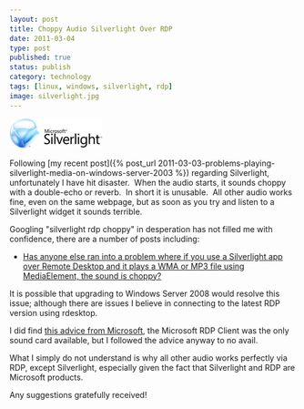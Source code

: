 ```yaml
--- 
layout: post 
title: Choppy Audio Silverlight Over RDP
date: 2011-03-04
type: post 
published: true 
status: publish
category: technology
tags: [linux, windows, silverlight, rdp]
image: silverlight.jpg
---
```


<img src="/assets/silverlight.jpg" class="image-right" alt="Silverlight logo">

Following [my recent post]({% post_url 2011-03-03-problems-playing-silverlight-media-on-windows-server-2003 %})
regarding Silverlight, unfortunately I have hit disaster.  When the
audio starts, it sounds choppy with a double-echo or reverb.  In short
it is unusable.  All other audio works fine, even on the same webpage,
but as soon as you try and listen to a Silverlight widget it sounds
terrible.

<!--more-->

Googling "silverlight rdp choppy" in desperation has not filled me with
confidence, there are a number of posts including:

  * [Has anyone else ran into a problem where if you use a Silverlight app over Remote Desktop and it plays a WMA or MP3 file using MediaElement, the sound is choppy?](http://forums.silverlight.net/forums/p/94280/303052.aspx)

It is possible that upgrading to Windows Server 2008 would resolve this
issue; although there are issues I believe in connecting to the latest
RDP version using rdesktop.

I did find [this advice from Microsoft](http://social.technet.microsoft.com/Forums/en-US/winserverhyperv/thread/1e7a9764-e220-4693-a4ac-d7f4e811283b),
the Microsoft RDP Client was the only sound card available, but I
followed the advice anyway to no avail.

What I simply do not understand is why all other audio works perfectly
via RDP, except Silverlight, especially given the fact that Silverlight
and RDP are Microsoft products.

Any suggestions gratefully received!

